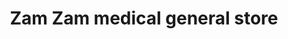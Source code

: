 ---
title: "Zam Zam medical general store"
url: /khrchy/zam-zam-medical-general-store/
shop: Sanitätshaus
---